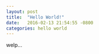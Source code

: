 ```yaml
---
layout: post
title:  "Hello World!"
date:   2016-02-13 21:54:55 -0800
categories: hello world
---
```

welp...

